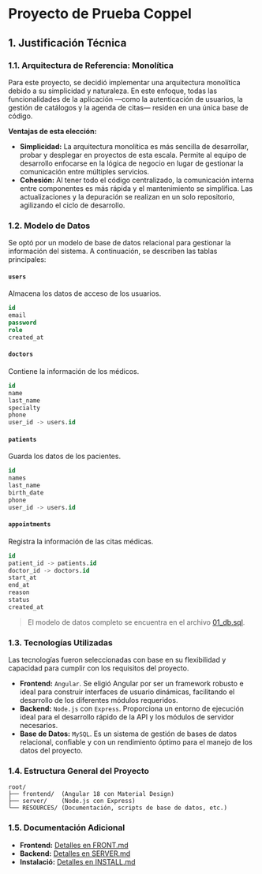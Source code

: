 # Proyecto de Prueba Coppel

## 1. Justificación Técnica

### 1.1. Arquitectura de Referencia: Monolítica

Para este proyecto, se decidió implementar una arquitectura monolítica debido a su simplicidad y naturaleza. En este enfoque, todas las funcionalidades de la aplicación —como la autenticación de usuarios, la gestión de catálogos y la agenda de citas— residen en una única base de código.

**Ventajas de esta elección:**

*   **Simplicidad:** La arquitectura monolítica es más sencilla de desarrollar, probar y desplegar en proyectos de esta escala. Permite al equipo de desarrollo enfocarse en la lógica de negocio en lugar de gestionar la comunicación entre múltiples servicios.
*   **Cohesión:** Al tener todo el código centralizado, la comunicación interna entre componentes es más rápida y el mantenimiento se simplifica. Las actualizaciones y la depuración se realizan en un solo repositorio, agilizando el ciclo de desarrollo.

### 1.2. Modelo de Datos

Se optó por un modelo de base de datos relacional para gestionar la información del sistema. A continuación, se describen las tablas principales:

#### `users`
Almacena los datos de acceso de los usuarios.
```sql
id
email
password
role
created_at
```

#### `doctors`
Contiene la información de los médicos.
```sql
id
name
last_name
specialty
phone
user_id -> users.id
```

#### `patients`
Guarda los datos de los pacientes.
```sql
id
names
last_name
birth_date
phone
user_id -> users.id
```

#### `appointments`
Registra la información de las citas médicas.
```sql
id
patient_id -> patients.id
doctor_id -> doctors.id
start_at
end_at
reason
status
created_at
```

> El modelo de datos completo se encuentra en el archivo [01_db.sql](../DB/01_db.sql).

### 1.3. Tecnologías Utilizadas

Las tecnologías fueron seleccionadas con base en su flexibilidad y capacidad para cumplir con los requisitos del proyecto.

*   **Frontend:** `Angular`. Se eligió Angular por ser un framework robusto e ideal para construir interfaces de usuario dinámicas, facilitando el desarrollo de los diferentes módulos requeridos.
*   **Backend:** `Node.js` con `Express`. Proporciona un entorno de ejecución ideal para el desarrollo rápido de la API y los módulos de servidor necesarios.
*   **Base de Datos:** `MySQL`. Es un sistema de gestión de bases de datos relacional, confiable y con un rendimiento óptimo para el manejo de los datos del proyecto.

### 1.4. Estructura General del Proyecto

```plaintext
root/
├── frontend/  (Angular 18 con Material Design)
├── server/    (Node.js con Express)
└── RESOURCES/ (Documentación, scripts de base de datos, etc.)
```

### 1.5. Documentación Adicional

*   **Frontend:** [Detalles en FRONT.md](./FRONT.md)
*   **Backend:** [Detalles en SERVER.md](./SERVER.md)
*   **Instalació:** [Detalles en INSTALL.md](./INSTALL.md)